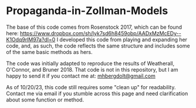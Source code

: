# Propaganda-in-Zollman-Models
The base of this code comes from Rosenstock 2017, which can be found here: https://www.dropbox.com/sh/lyk7sd6h8459obp/AADxMzMcEDy--K1Odq9rlM97a?dl=0
I developed this code from playing and expanding her code, and, as such, the code reflects the same structure and includes some of the same basic methods as hers.

The code was initially adapted to reproduce the results of Weatherall, O'Connor, and Bruner 2018.  That code is not in this repository, but I am happy to send it if you contact me at: mhbergdolt@gmail.com

As of 10/20/23, this code still requires some "clean up" for readability.  Contact me via email if you stumble across this page and need clarification about some function or method.

